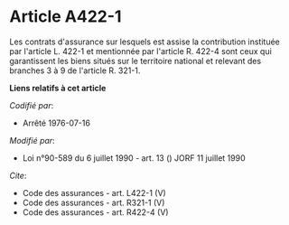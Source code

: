# Article A422-1

Les contrats d'assurance sur lesquels est assise la contribution instituée par l'article L. 422-1 et mentionnée par l'article
R. 422-4 sont ceux qui garantissent les biens situés sur le territoire national et relevant des branches 3 à 9 de l'article
R. 321-1.

**Liens relatifs à cet article**

_Codifié par_:

  - Arrêté 1976-07-16

_Modifié par_:

  - Loi n°90-589 du 6 juillet 1990 - art. 13 () JORF 11 juillet 1990

_Cite_:

  - Code des assurances - art. L422-1 (V)
  - Code des assurances - art. R321-1 (V)
  - Code des assurances - art. R422-4 (V)
